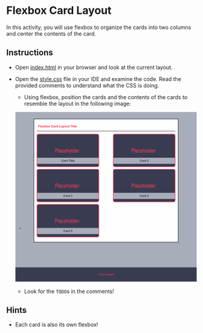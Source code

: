 # Flexbox Card Layout

In this activity, you will use flexbox to organize the cards into two columns and center the contents of the card.

## Instructions

* Open [index.html](Unsolved/index.html) in your browser and look at the current layout.

* Open the [style.css](Unsolved/assets/css/style.css) file in your IDE and examine the code. Read the provided comments to understand what the CSS is doing.

  * Using flexbox, position the cards and the contents of the cards to resemble the layout in the following image:

  ![The mockup image displays all of the items on the page laid out in a grid with their titles overlaying the image](./Images/100-mockup.png)

  * Look for the `TODO`s in the comments!

## Hints

  * Each card is also its own flexbox!
